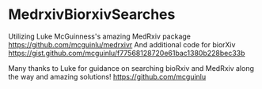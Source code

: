 # MedrxivBiorxivSearches

Utilizing Luke McGuinness's amazing MedRxiv package https://github.com/mcguinlu/medrxivr
And additional code for biorXiv https://gist.github.com/mcguinlu/f77568128720e61bac1380b228bec33b

Many thanks to Luke for guidance on searching bioRxiv and MedRxiv along the way and amazing solutions! https://github.com/mcguinlu
